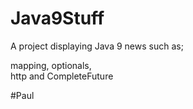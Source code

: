 # Java9Stuff
A project displaying Java 9 news such as; 
  
  mapping, 
  optionals,  
  http and CompleteFuture


#Paul
